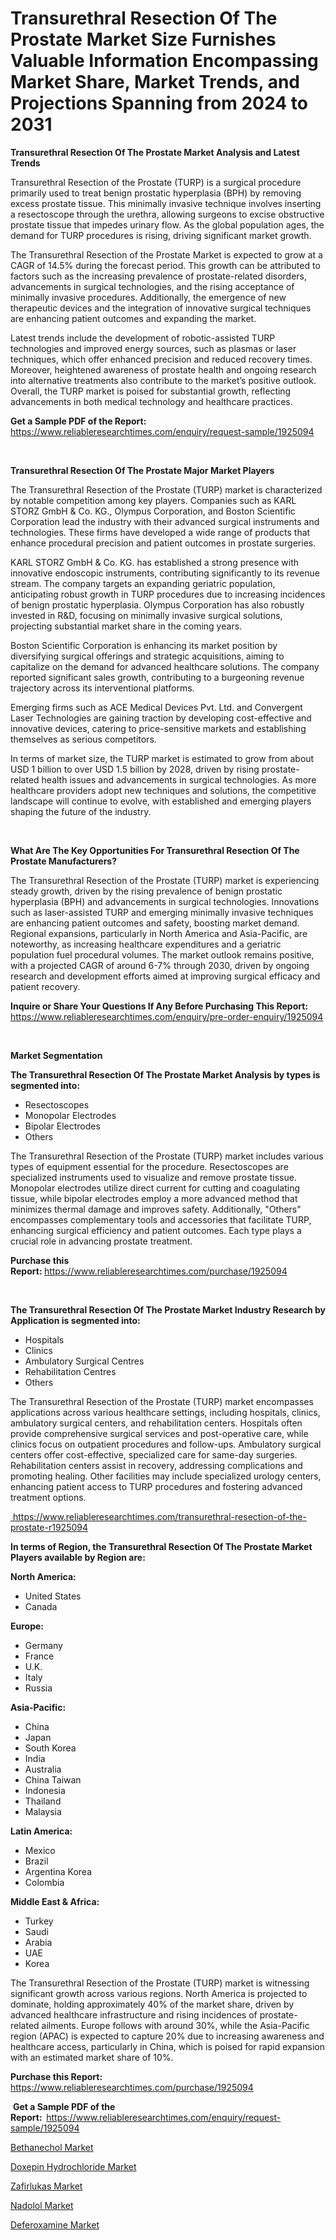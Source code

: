 <p><h1>Transurethral Resection Of The Prostate Market Size Furnishes Valuable Information Encompassing Market Share, Market Trends, and Projections Spanning from 2024 to 2031</h1></p><p><strong>Transurethral Resection Of The Prostate Market Analysis and Latest Trends</strong></p>
<p><p>Transurethral Resection of the Prostate (TURP) is a surgical procedure primarily used to treat benign prostatic hyperplasia (BPH) by removing excess prostate tissue. This minimally invasive technique involves inserting a resectoscope through the urethra, allowing surgeons to excise obstructive prostate tissue that impedes urinary flow. As the global population ages, the demand for TURP procedures is rising, driving significant market growth.</p><p>The Transurethral Resection of the Prostate Market is expected to grow at a CAGR of 14.5% during the forecast period. This growth can be attributed to factors such as the increasing prevalence of prostate-related disorders, advancements in surgical technologies, and the rising acceptance of minimally invasive procedures. Additionally, the emergence of new therapeutic devices and the integration of innovative surgical techniques are enhancing patient outcomes and expanding the market.</p><p>Latest trends include the development of robotic-assisted TURP technologies and improved energy sources, such as plasmas or laser techniques, which offer enhanced precision and reduced recovery times. Moreover, heightened awareness of prostate health and ongoing research into alternative treatments also contribute to the market’s positive outlook. Overall, the TURP market is poised for substantial growth, reflecting advancements in both medical technology and healthcare practices.</p></p>
<p><strong>Get a Sample PDF of the Report:&nbsp;</strong> <a href="https://www.reliableresearchtimes.com/enquiry/request-sample/1925094?utm_campaign=1786&utm_medium=2&utm_source=Github&utm_content=ia&utm_term=24102024&utm_id=transurethral-resection-of-the-prostate">https://www.reliableresearchtimes.com/enquiry/request-sample/1925094</a></p>
<p>&nbsp;</p>
<p><strong>Transurethral Resection Of The Prostate Major Market Players</strong></p>
<p><p>The Transurethral Resection of the Prostate (TURP) market is characterized by notable competition among key players. Companies such as KARL STORZ GmbH & Co. KG., Olympus Corporation, and Boston Scientific Corporation lead the industry with their advanced surgical instruments and technologies. These firms have developed a wide range of products that enhance procedural precision and patient outcomes in prostate surgeries.</p><p>KARL STORZ GmbH & Co. KG. has established a strong presence with innovative endoscopic instruments, contributing significantly to its revenue stream. The company targets an expanding geriatric population, anticipating robust growth in TURP procedures due to increasing incidences of benign prostatic hyperplasia. Olympus Corporation has also robustly invested in R&D, focusing on minimally invasive surgical solutions, projecting substantial market share in the coming years.</p><p>Boston Scientific Corporation is enhancing its market position by diversifying surgical offerings and strategic acquisitions, aiming to capitalize on the demand for advanced healthcare solutions. The company reported significant sales growth, contributing to a burgeoning revenue trajectory across its interventional platforms.</p><p>Emerging firms such as ACE Medical Devices Pvt. Ltd. and Convergent Laser Technologies are gaining traction by developing cost-effective and innovative devices, catering to price-sensitive markets and establishing themselves as serious competitors.</p><p>In terms of market size, the TURP market is estimated to grow from about USD 1 billion to over USD 1.5 billion by 2028, driven by rising prostate-related health issues and advancements in surgical technologies. As more healthcare providers adopt new techniques and solutions, the competitive landscape will continue to evolve, with established and emerging players shaping the future of the industry.</p></p>
<p>&nbsp;</p>
<p><strong>What Are The Key Opportunities For Transurethral Resection Of The Prostate Manufacturers?</strong></p>
<p><p>The Transurethral Resection of the Prostate (TURP) market is experiencing steady growth, driven by the rising prevalence of benign prostatic hyperplasia (BPH) and advancements in surgical technologies. Innovations such as laser-assisted TURP and emerging minimally invasive techniques are enhancing patient outcomes and safety, boosting market demand. Regional expansions, particularly in North America and Asia-Pacific, are noteworthy, as increasing healthcare expenditures and a geriatric population fuel procedural volumes. The market outlook remains positive, with a projected CAGR of around 6-7% through 2030, driven by ongoing research and development efforts aimed at improving surgical efficacy and patient recovery.</p></p>
<p><strong>Inquire or Share Your Questions If Any Before Purchasing This Report:</strong> <a href="https://www.reliableresearchtimes.com/enquiry/pre-order-enquiry/1925094?utm_campaign=1786&utm_medium=2&utm_source=Github&utm_content=ia&utm_term=24102024&utm_id=transurethral-resection-of-the-prostate">https://www.reliableresearchtimes.com/enquiry/pre-order-enquiry/1925094</a></p>
<p>&nbsp;</p>
<p><strong>Market Segmentation</strong></p>
<p><strong>The Transurethral Resection Of The Prostate Market Analysis by types is segmented into:</strong></p>
<p><ul><li>Resectoscopes</li><li>Monopolar Electrodes</li><li>Bipolar Electrodes</li><li>Others</li></ul></p>
<p><p>The Transurethral Resection of the Prostate (TURP) market includes various types of equipment essential for the procedure. Resectoscopes are specialized instruments used to visualize and remove prostate tissue. Monopolar electrodes utilize direct current for cutting and coagulating tissue, while bipolar electrodes employ a more advanced method that minimizes thermal damage and improves safety. Additionally, "Others" encompasses complementary tools and accessories that facilitate TURP, enhancing surgical efficiency and patient outcomes. Each type plays a crucial role in advancing prostate treatment.</p></p>
<p><strong>Purchase this Report:&nbsp;</strong><a href="https://www.reliableresearchtimes.com/purchase/1925094?utm_campaign=1786&utm_medium=2&utm_source=Github&utm_content=ia&utm_term=24102024&utm_id=transurethral-resection-of-the-prostate">https://www.reliableresearchtimes.com/purchase/1925094</a></p>
<p>&nbsp;</p>
<p><strong>The Transurethral Resection Of The Prostate Market Industry Research by Application is segmented into:</strong></p>
<p><ul><li>Hospitals</li><li>Clinics</li><li>Ambulatory Surgical Centres</li><li>Rehabilitation Centres</li><li>Others</li></ul></p>
<p><p>The Transurethral Resection of the Prostate (TURP) market encompasses applications across various healthcare settings, including hospitals, clinics, ambulatory surgical centers, and rehabilitation centers. Hospitals often provide comprehensive surgical services and post-operative care, while clinics focus on outpatient procedures and follow-ups. Ambulatory surgical centers offer cost-effective, specialized care for same-day surgeries. Rehabilitation centers assist in recovery, addressing complications and promoting healing. Other facilities may include specialized urology centers, enhancing patient access to TURP procedures and fostering advanced treatment options.</p></p>
<p><a href="https://www.reliableresearchtimes.com/transurethral-resection-of-the-prostate-r1925094?utm_campaign=1786&utm_medium=2&utm_source=Github&utm_content=ia&utm_term=24102024&utm_id=transurethral-resection-of-the-prostate">&nbsp;https://www.reliableresearchtimes.com/transurethral-resection-of-the-prostate-r1925094</a></p>
<p><strong>In terms of Region, the Transurethral Resection Of The Prostate Market Players available by Region are:</strong></p>
<p>
    <p> <strong> North America: </strong>
        <ul>
            <li>United States</li>
            <li>Canada</li>
        </ul>
        </p> 
    <p> <strong> Europe: </strong>
        <ul>
            <li>Germany</li>
            <li>France</li>
            <li>U.K.</li>
            <li>Italy</li>
            <li>Russia</li>
        </ul>
        </p> 
    <p> <strong> Asia-Pacific: </strong>
        <ul>
            <li>China</li>
            <li>Japan</li>
            <li>South Korea</li>
            <li>India</li>
            <li>Australia</li>
            <li>China Taiwan</li>
            <li>Indonesia</li>
            <li>Thailand</li>
            <li>Malaysia</li>
        </ul>
        </p> 
    <p> <strong> Latin America: </strong>
        <ul>
            <li>Mexico</li>
            <li>Brazil</li>
            <li>Argentina Korea</li>
            <li>Colombia</li>
        </ul>
        </p> 
    <p> <strong> Middle East & Africa: </strong>
        <ul>
            <li>Turkey</li>
            <li>Saudi</li>
            <li>Arabia</li>
            <li>UAE</li>
            <li>Korea</li>
        </ul>
    </p>
    </p>
<p><p>The Transurethral Resection of the Prostate (TURP) market is witnessing significant growth across various regions. North America is projected to dominate, holding approximately 40% of the market share, driven by advanced healthcare infrastructure and rising incidences of prostate-related ailments. Europe follows with around 30%, while the Asia-Pacific region (APAC) is expected to capture 20% due to increasing awareness and healthcare access, particularly in China, which is poised for rapid expansion with an estimated market share of 10%.</p></p>
<p><strong>Purchase this Report: </strong><a href="https://www.reliableresearchtimes.com/purchase/1925094?utm_campaign=1786&utm_medium=2&utm_source=Github&utm_content=ia&utm_term=24102024&utm_id=transurethral-resection-of-the-prostate">https://www.reliableresearchtimes.com/purchase/1925094</a></p>
<p>&nbsp;<strong>Get a Sample PDF of the Report:&nbsp;&nbsp;</strong><a href="https://www.reliableresearchtimes.com/enquiry/request-sample/1925094?utm_campaign=1786&utm_medium=2&utm_source=Github&utm_content=ia&utm_term=24102024&utm_id=transurethral-resection-of-the-prostate">https://www.reliableresearchtimes.com/enquiry/request-sample/1925094</a></p>
<p><strong></strong></p>
<p><p><a href="https://www.linkedin.com/pulse/bethanechol-market-share-analysis-growth-trends-forecasts-4gmmc?utm_campaign=1786&utm_medium=2&utm_source=Github&utm_content=ia&utm_term=24102024&utm_id=transurethral-resection-of-the-prostate">Bethanechol Market</a></p><p><a href="https://www.linkedin.com/pulse/doxepin-hydrochloride-market-growth-segmentation-regional-xgudc?utm_campaign=1786&utm_medium=2&utm_source=Github&utm_content=ia&utm_term=24102024&utm_id=transurethral-resection-of-the-prostate">Doxepin Hydrochloride Market</a></p><p><a href="https://www.linkedin.com/pulse/navigating-global-zafirlukas-market-from-trends-strategy-myw8c?utm_campaign=1786&utm_medium=2&utm_source=Github&utm_content=ia&utm_term=24102024&utm_id=transurethral-resection-of-the-prostate">Zafirlukas Market</a></p><p><a href="https://www.linkedin.com/pulse/strategic-insights-global-nadolol-market-trends-2024-2031-covered-djk3c?utm_campaign=1786&utm_medium=2&utm_source=Github&utm_content=ia&utm_term=24102024&utm_id=transurethral-resection-of-the-prostate">Nadolol Market</a></p><p><a href="https://www.linkedin.com/pulse/navigating-deferoxamine-market-expert-analysis-forecast-period-qbgjc?utm_campaign=1786&utm_medium=2&utm_source=Github&utm_content=ia&utm_term=24102024&utm_id=transurethral-resection-of-the-prostate">Deferoxamine Market</a></p></p>